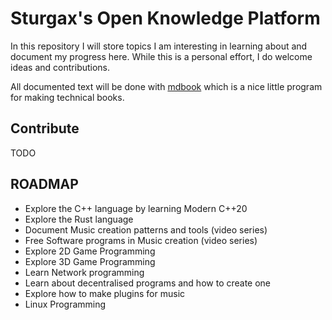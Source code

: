 # Sturgax's Open Knowledge Platform

In this repository I will store topics I am interesting in learning about
and document my progress here. While this is a personal effort, I do welcome
ideas and contributions.

All documented text will be done with [mdbook](https://github.com/rust-lang/mdBook) which
is a nice little program for making technical books.

## Contribute
TODO

## ROADMAP

* Explore the C++ language by learning Modern C++20
* Explore the Rust language
* Document Music creation patterns and tools (video series)
* Free Software programs in Music creation (video series)
* Explore 2D Game Programming
* Explore 3D Game Programming
* Learn Network programming
* Learn about decentralised programs and how to create one
* Explore how to make plugins for music
* Linux Programming


